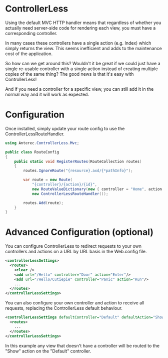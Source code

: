 ControllerLess
==============

Using the default MVC HTTP handler means that regardless of whether you actually need server-side code 
for rendering each view, you must have a corresponding controller.

In many cases these controllers have a single action (e.g. Index) which simply returns the view. This 
seems inefficient and adds to the maintenance cost of the application.

So how can we get around this? Wouldn't it be great if we could just have a single re-usable controller 
with a single action instead of creating multiple copies of the same thing? The good news is that it's easy with ControllerLess!

And if you need a controller for a specific view, you can still add it in the normal way and it will work as expected.

Configuration
=============

Once installed, simply update your route config to use the ControllerLessRouteHandler.

```C#
using Anterec.ControllerLess.Mvc;

public class RouteConfig
{
	public static void RegisterRoutes(RouteCollection routes)
	{
		routes.IgnoreRoute("{resource}.axd/{*pathInfo}");

		var route = new Route(
			"{controller}/{action}/{id}",
			new RouteValueDictionary(new { controller = "Home", action = "Index", id = UrlParameter.Optional }),
			new ControllerLessRouteHandler());

		routes.Add(route);
	}
}
```

Advanced Configuration (optional)
=================================

You can configure ControllerLess to redirect requests to your own controllers and actions on a URL by URL basis in the Web.config file.

```XML
<controllerLessSettings>
  <routes>
    <clear />
    <add url="/Hello" controller="Door" action="Enter"/>
    <add url="/Hello/Cutiepie" controller="Panic" action="Run"/>
    ...
  </routes>
</controllerLessSettings>
```

You can also configure your own controller and action to receive all requests, replacing the ControllerLess default behaviour.

```XML
<controllerLessSettings defaultController="Default" defaultAction="Show">
  <routes>
    ...
  </routes>
</controllerLessSettings>
```

In this example any view that doesn't have a controller will be routed to the "Show" action on the "Default" controller.
